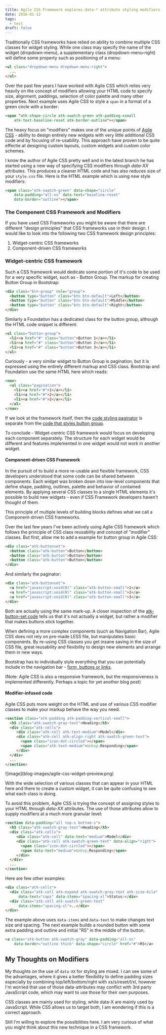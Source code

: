 ```yaml
---
title: Agile CSS Framework explores data-* attribute styling modifiers
date: 2016-01-12
tags:
  - test
draft: false
---
```



Traditionally CSS frameworks have relied on ability to combine multiple CSS classes for widget styling. While one class may specify the name of the widget (dropdown-menu), a supplementary class (dropdown-menu-right) will define some property such as positioning of a menu:

``` html
<ul class="dropdown-menu dropdown-menu-right">
  ...
</ul>
```


Over the past few years I have worked with Agile CSS which relies very heavily on the concept of modifiers allowing your HTML code to specify size, alignment, paddings, selection of color palette and many other properties. Next example uses Agile CSS to style a `span` in a format of a green circle with a border:

``` html
<span "atk-shape-circle atk-swatch-green atk-padding-xsmall
    atk-text-baseline-reset atk-border-outline"></span>
```

<!-- excerpt -->

The heavy focus on "modifiers" makes one of the unique points of [Agile CSS](http://css.agiletoolkit.org/) - ability to design entirely new widgets with very little additional CSS code and by focusing of re-usability. This approach have proven to be quite effectie at designing custom layouts, custom widgets and custom color schemes.

I know the author of Agile CSS pretty well and in the latest branch he has started using a new way of specifying CSS modifiers through *data-XX* attributes. This produces a cleaner HTML code and has also reduces size of your `style.css` file. Here is the HTML example which is using new style modifiers:

``` html
<span class="atk-swatch-green" data-shape="circle"
    data-padding="all-xs" data-text="baseline-reset"
    data-border="outline"></span>
```

### The Component CSS Framework and Modifiers

If you have used CSS Frameworks you might be aware that there are different "design principles" that CSS frameworks use in their design. I would like to look into the following two CSS framework design principles:

 1. Widget-centric CSS frameworks
 2. Component-driven CSS frameworks

### Widget-centric CSS framework

Such a CSS framework would dedicate some portion of it's code to be used for a very specific widget, such as - Button Group. The markup for creating Button Group in Bootstrap:

``` html
<div class="btn-group" role="group">
  <button type="button" class="btn btn-default">Left</button>
  <button type="button" class="btn btn-default">Middle</button>
  <button type="button" class="btn btn-default">Right</button>
</div>
```

Similarly a Foundation has a dedicated class for the button group, although the HTML code snippet is different:

``` html
<ul class="button-group">
  <li><a href="#" class="button">Button 1</a></li>
  <li><a href="#" class="button">Button 2</a></li>
  <li><a href="#" class="button">Button 3</a></li>
</ul>
```

Curiously - a very similar widget to Button Group is pagination, but it is expressed using the entirely different markup and CSS class. Bootstrap and Foundation use the same HTML here which reads:

``` html
<nav>
  <ul class="pagination">
    <li><a href="#">1</a></li>
    <li><a href="#">2</a></li>
    <li><a href="#">2</a></li>
  </ul>
</nav>
```

If we look at the framework itself, then the [code styling paginator](https://github.com/twbs/bootstrap/blob/master/less/pagination.less) is separate from the [code that styles button group](https://github.com/twbs/bootstrap/blob/master/less/button-groups.less).

To conclude - Widget-centric CSS framework would focus on developing each component separately. The structure for each widget would be different and features implemented in one widget would not work in another widget.


#### Component-driven CSS Framework

In the pursuit of to build a more re-usable and flexible framework, CSS developers understood that some code can be shared between components. Each widget was broken down into low-level components that define shape, padding, outlines, palette and behavior of contained elements. By applying several CSS classes to a single HTML elements it's possible to build new widgets - even if CSS Framework developers haven't thought of them.

This principle of multiple levels of building blocks defines what we call a Component-driven CSS frameworks.

Over the last few years I've been actively using Agile CSS framework which follows the principle of CSS class reusability and concept of "modifier" classes. But first, allow me to add a example for button group in Agile CSS:

``` html
<div class="atk-buttonset">
  <button class="atk-button">Button</button>
  <button class="atk-button">Button</button>
  <button class="atk-button">Button</button>
</div>
```

And similarly the paginator:

``` html
<div class="atk-buttonset">
  <a href="javascript:void(0)" class="atk-button-small">1</a>
  <a href="javascript:void(0)" class="atk-button-small">2</a>
  <a href="javascript:void(0)" class="atk-button-small">3</a>
</div>
```

Both are actually using the same mark-up. A closer inspection of the [atk-button-set code](https://github.com/atk4/agiletoolkit-css/blob/master/framework/less/components.less#L216) tells us that it's not actually a widget, but rather a modifier that makes buttons stick together.

When defining a more complex components (such as Navigation Bar), Agile CSS does not rely on pre-made LESS file, but manipulates basic components. By re-using CSS classes you get insane saving in the size of CSS file, great reusability and flexibility to design new elements and arrange them in new ways.

Bootstrap has to individually style everything that you can potentially include in the navigation bar - [form, buttons or links](https://github.com/twbs/bootstrap/blob/e38f066d8c203c3e032da0ff23cd2d6098ee2dd6/less/navbar.less#L286).

(Note: Agile CSS is also a responsive framework, but the responsiveness is implemented differently. Perhaps a topic for yet another blog post)

#### Modifier-infused code

Agile CSS puts more weight on the HTML and use of various CSS modifier classes to make your markup behave the way you need:

``` html
<section class="atk-padding atk-padding-vertical-small">
  <h5 class="atk-swatch-gray-text">Heading</h5>
  <div class="atk-cells">
     <div class="atk-cell atk-text-medium">Model</div>
     <div class="atk-cell atk-align-right atk-swatch-green-text">
       <span class="icon-dot-circled"></span>
       <span class="atk-text-medium">&nbsp;Responding</span>
     </div>
  </div>
  ...
</section>
```

<div class="atk-move-right atk-padding-left" markdown="1">
![image](blog-images/agile-css-widget-preview.png)
</div>

With the wide selection of various classes that can appear in your HTML here and there to create a custom widget, it can be quite confusing to see what each class is doing.

To avoid this problem, Agile CSS is trying the concept of assigning styles to your HTML through *data-XX* attributes. The use of those attributes allow to supply modifiers at a much more granular level:

``` html
<section data-padding="all top-s bottom-s">
  <h5 class="atk-swatch-gray-text">Heading</h5>
  <div class="atk-cells">
     <div class="atk-cell" data-text="medium">Model</div>
     <div class="atk-cell atk-swatch-green-text" data-align="right">
       <span class="icon-dot-circled"></span>
       <span data-text="medium">&nbsp;Responding</span>
     </div>
  </div>
  ...
</section>
```

Here are few other examples:

``` html
<div class="atk-cells">
  <div class="atk-cell atk-expand atk-swatch-gray-text atk-size-kilo"
      data-text="caps" data-items="spacing-xl">Status:</div>
  <div class="atk-cell atk-swatch-green-text"
      data-items="spacing-xl">..</div>
</div>
```

The example above uses `data-items` and `data-text` to make changes text size and spacing. The next example builds a rounded button with some extra padding and outline and initial "RS" in the middle of the button.

``` html
<a class="atk-button atk-swatch-gray" data-padding="all-xs"
    data-border="outline thick" data-shape="circle" href="#">RS</a>
```

## My Thoughts on Modifiers

My thoughts on the use of `data-XX` for styling are mixed. I can see some of the advantages, where it gives a better flexibility to define padding sizes especially by combining top/left/bottom/right with xs/s/reset/l/xl, however I'm worried that use of those data-attributes may conflict with 3rd party JavaScript code, which may want to use those for their own purposes.

CSS classes are mainly used for styling, while data-X are mainly used by JavaScript. While CSS allows us to target both, I am wondering if this is a correct approach.

Still I'm willing to explore the possibilities here. I am very curious of what you might think about this new technique in a CSS framework.

